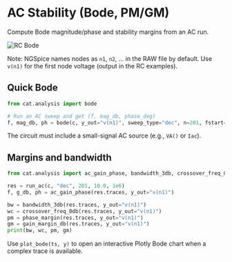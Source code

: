 # AC Stability (Bode, PM/GM)

Compute Bode magnitude/phase and stability margins from an AC run.

![RC Bode](assets/examples/ac_bode.png)

Note: NGSpice names nodes as `n1`, `n2`, ... in the RAW file by default. Use `v(n1)`
for the first node voltage (output in the RC examples).

## Quick Bode

```python
from cat.analysis import bode

# Run an AC sweep and get (f, mag_db, phase_deg)
f, mag_db, ph = bode(c, y_out="v(n1)", sweep_type="dec", n=201, fstart=10.0, fstop=1e6)
```

The circuit must include a small-signal AC source (e.g., `VA()` or `Iac`).

## Margins and bandwidth

```python
from cat.analysis import ac_gain_phase, bandwidth_3db, crossover_freq_0db, phase_margin, gain_margin_db

res = run_ac(c, "dec", 201, 10.0, 1e6)
f, g_db, ph = ac_gain_phase(res.traces, y_out="v(n1)")

bw = bandwidth_3db(res.traces, y_out="v(n1)")
wc = crossover_freq_0db(res.traces, y_out="v(n1)")
pm = phase_margin(res.traces, y_out="v(n1)")
gm = gain_margin_db(res.traces, y_out="v(n1)")
print(bw, wc, pm, gm)
```

Use `plot_bode(ts, y)` to open an interactive Plotly Bode chart when a complex trace is available.
